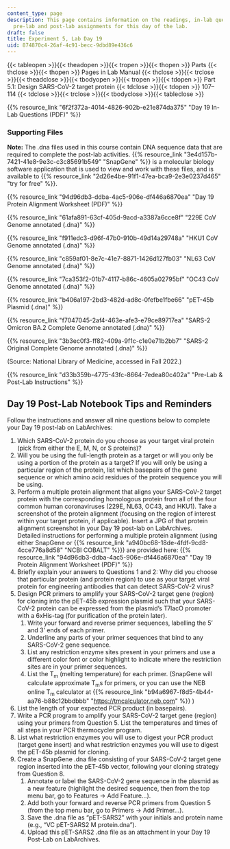 ```yaml
---
content_type: page
description: This page contains information on the readings, in-lab questions, and
  pre-lab and post-lab assignments for this day of the lab.
draft: false
title: Experiment 5, Lab Day 19
uid: 874870c4-26af-4c91-becc-9dbd89e436c6
---
```

{{< tableopen >}}{{< theadopen >}}{{< tropen >}}{{< thopen >}}
Parts
{{< thclose >}}{{< thopen >}}
Pages in Lab Manual
{{< thclose >}}{{< trclose >}}{{< theadclose >}}{{< tbodyopen >}}{{< tropen >}}{{< tdopen >}}
Part 5.1: Design SARS-CoV-2 target protein
{{< tdclose >}}{{< tdopen >}}
107–114
{{< tdclose >}}{{< trclose >}}{{< tbodyclose >}}{{< tableclose >}}

{{% resource_link "6f2f372a-4014-4826-902b-e21e874da375" "Day 19 In-Lab Questions (PDF)" %}}

### Supporting Files

**Note:** The .dna files used in this course contain DNA sequence data that are required to complete the post-lab activities. {{% resource_link "3e4d157b-7421-41e8-9e3c-c3c85691b549" "SnapGene" %}} is a molecular biology software application that is used to view and work with these files, and is available to {{% resource_link "2d26e4be-91f1-47ea-bca9-2e3e0237d465" "try for free" %}}. 

{{% resource_link "94d96db3-ddba-4ac5-906e-df446a6870ea" "Day 19 Protein Alignment Worksheet (PDF)" %}}

{{% resource_link "61afa891-63cf-405d-9acd-a3387a6cce8f" "229E CoV Genome annotated (.dna)" %}}

{{% resource_link "f911edc3-d96f-47b0-910b-49d14a29748a" "HKU1 CoV Genome annotated (.dna)" %}}

{{% resource_link "c859af01-8e7c-41e7-8871-1426d127fb03" "NL63 CoV Genome annotated (.dna)" %}}

{{% resource_link "7ca353f2-01b7-4117-b86c-4605a02795bf" "OC43 CoV Genome annotated (.dna)" %}}

{{% resource_link "b406a197-2bd3-482d-ad8c-0fefbe1fbe66" "pET-45b Plasmid (.dna)" %}}

{{% resource_link "f7047045-2af4-463e-afe3-e79ce89717ea" "SARS-2 Omicron BA.2 Complete Genome annotated (.dna)" %}}

{{% resource_link "3b3ec0f3-ff82-409a-9f1c-c1e0e71b2bb7" "SARS-2 Original Complete Genome annotated (.dna)" %}}

(Source: National Library of Medicine, accessed in Fall 2022.)

{{% resource_link "d33b359b-4775-43fc-8664-7edea80c402a" "Pre-Lab & Post-Lab Instructions" %}}

## Day 19 Post-Lab Notebook Tips and Reminders

Follow the instructions and answer all nine questions below to complete your Day 19 post-lab on LabArchives:

1. Which SARS-CoV-2 protein do you choose as your target viral protein (pick from either the E, M, N, or S proteins)?
2. Will you be using the full-length protein as a target or will you only be using a portion of the protein as a target? If you will only be using a particular region of the protein, list which basepairs of the gene sequence or which amino acid residues of the protein sequence you will be using.
3. Perform a multiple protein alignment that aligns your SARS-CoV-2 target protein with the corresponding homologous protein from all of the four common human coronaviruses (229E, NL63, OC43, and HKU1). Take a screenshot of the protein alignment (focusing on the region of interest within your target protein, if applicable). Insert a JPG of that protein alignment screenshot in your Day 19 post-lab on LabArchives.                    
    Detailed instructions for performing a multiple protein alignment (using either SnapGene or {{% resource_link "a940bc68-18de-4fdf-9cd8-4cce776a8d58" "NCBI COBALT" %}}) are provided here: {{% resource_link "94d96db3-ddba-4ac5-906e-df446a6870ea" "Day 19 Protein Alignment Worksheet (PDF)" %}}
4. Briefly explain your answers to Questions 1 and 2: Why did you choose that particular protein (and protein region) to use as your target viral protein for engineering antibodies that can detect SARS-CoV-2 virus?
5. Design PCR primers to amplify your SARS-CoV-2 target gene (region) for cloning into the pET-45b expression plasmid such that your SARS-CoV-2 protein can be expressed from the plasmid’s T7lacO promoter with a 6xHis-tag (for purification of the protein later).
    1. Write your forward and reverse primer sequences, labelling the 5’ and 3’ ends of each primer.
    2. Underline any parts of your primer sequences that bind to any SARS-CoV-2 gene sequence.
    3. List any restriction enzyme sites present in your primers and use a different color font or color highlight to indicate where the restriction sites are in your primer sequences.
    4. List the T<sub>m</sub> (melting temperature) for each primer. (SnapGene will calculate approximate T<sub>m</sub>s for primers, or you can use the NEB online T<sub>m</sub> calculator at {{% resource_link "b94a6967-f8d5-4b44-aa76-b88c12bbdbbb" "https://tmcalculator.neb.com" %}} )
6. List the length of your expected PCR product (in basepairs).
7. Write a PCR program to amplify your SARS-CoV-2 target gene (region) using your primers from Question 5. List the temperatures and times of all steps in your PCR thermocycler program.
8. List what restriction enzymes you will use to digest your PCR product (target gene insert) and what restriction enzymes you will use to digest the pET-45b plasmid for cloning.
9. Create a SnapGene .dna file consisting of your SARS-CoV-2 target gene region inserted into the pET-45b vector, following your cloning strategy from Question 8.
    1. Annotate or label the SARS-CoV-2 gene sequence in the plasmid as a new feature (highlight the desired sequence, then from the top menu bar, go to Features → Add Feature…).
    2. Add both your forward and reverse PCR primers from Question 5 (from the top menu bar, go to Primers → Add Primer…).
    3. Save the .dna file as “pET-SARS2” with your initials and protein name (e.g., “VC pET-SARS2 M protein.dna”).
    4. Upload this pET-SARS2 .dna file as an attachment in your Day 19 Post-Lab on LabArchives.